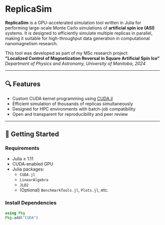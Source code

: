 # ReplicaSim

**ReplicaSim** is a GPU-accelerated simulation tool written in Julia for performing large-scale Monte Carlo simulations of **artificial spin ice (ASI)** systems. It is designed to efficiently simulate multiple replicas in parallel, making it suitable for high-throughput data generation in computational nanomagnetism research.

This tool was developed as part of my MSc research project:  
**"Localized Control of Magnetization Reversal in Square Artificial Spin Ice"**  
_Department of Physics and Astronomy, University of Manitoba, 2024_

---

## 🔍 Features

- Custom CUDA kernel programming using [CUDA.jl](https://github.com/JuliaGPU/CUDA.jl)
- Efficient simulation of thousands of replicas simultaneously
- Designed for HPC environments with batch-job compatibility
- Open and transparent for reproducibility and peer review

---

## 🚀 Getting Started

### Requirements
- Julia ≥ 1.11
- CUDA-enabled GPU
- Julia packages:
  - `CUDA.jl`
  - `LinearAlgebra`
  - `JLD2`
  - (Optional) `BenchmarkTools.jl`, `Plots.jl`, etc.

### Install Dependencies
```julia
using Pkg
Pkg.add("CUDA")


